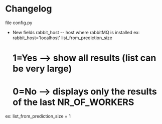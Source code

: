 # Changelog

file config.py
  - New fields
  rabbit_host -- host where rabbitMQ is installed
  ex: rabbit_host='localhost'
  list_from_prediction_size
    # 1=Yes --> show all results (list can be very large)
    # 0=No --> displays only the results of the last NR_OF_WORKERS
  ex: list_from_prediction_size = 1

